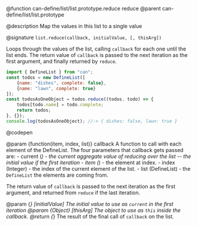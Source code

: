 @function can-define/list/list.prototype.reduce reduce
@parent can-define/list/list.prototype

@description Map the values in this list to a single value

@signature `list.reduce(callback, initialValue, [, thisArg])`

  Loops through the values of the list, calling `callback` for each one until the list
  ends.  The return value of `callback` is passed to the next iteration as the first argument,
  and finally returned by `reduce`.

  ```js
  import { DefineList } from "can";
  const todos = new DefineList([
      {name: "dishes", complete: false},
      {name: "lawn", complete: true}
  ]);
  const todosAsOneObject = todos.reduce((todos, todo) => {
      todos[todo.name] = todo.complete;
      return todos;
  }, {});
  console.log(todosAsOneObject); //-> { dishes: false, lawn: true }
  ```
  @codepen

  @param {function(item, index, list)} callback A function to call with each element of the DefineList.
  The four parameters that callback gets passed are:
    - current (*) - the current aggregate value of reducing over the list -- the initial value if the first iteration
    - item (*) - the element at index.
    - index (Integer) - the index of the current element of the list.
    - list (DefineList) - the `DefineList` the elements are coming from.

  The return value of `callback` is passed to the next iteration as the first argument, and returned from
  `reduce` if the last iteration.

  @param {*} [initialValue] The initial value to use as `current` in the first iteration
  @param {Object} [thisArg] The object to use as `this` inside the callback.
  @return {*} The result of the final call of `callback` on the list.
